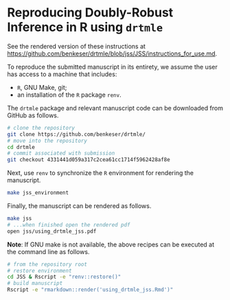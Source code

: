 # Reproducing Doubly-Robust Inference in R using `drtmle`

See the rendered version of these instructions at
https://github.com/benkeser/drtmle/blob/jss/JSS/instructions_for_use.md.

To reproduce the submitted manuscript in its entirety, we assume the user has 
access to a machine that includes: 

- `R`, GNU Make, git;
- an installation of the `R` package `renv`.

The `drtmle` package and relevant manuscript code can be downloaded from GitHub
as follows.

```bash
# clone the repository
git clone https://github.com/benkeser/drtmle/
# move into the repository
cd drtmle
# commit associated with submission
git checkout 4331441d059a317c2cea61cc1714f5962428af8e
```

Next, use `renv` to synchronize the `R` environment for rendering the
manuscript.

```bash
make jss_environment
```

Finally, the manuscript can be rendered as follows.

```bash
make jss
# ...when finished open the rendered pdf
open jss/using_drtmle_jss.pdf
```

__Note__: If GNU make is not available, the above recipes can be executed 
at the command line as follows.

```bash
# from the repository root
# restore environment
cd JSS & Rscript -e "renv::restore()"
# build manuscript
Rscript -e "rmarkdown::render('using_drtmle_jss.Rmd')"
```